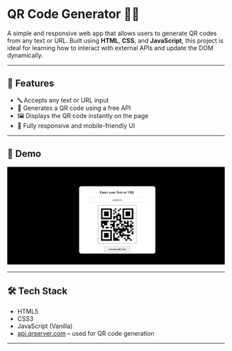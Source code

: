 # QR Code Generator 🧾🔳

A simple and responsive web app that allows users to generate QR codes from any text or URL. Built using **HTML**, **CSS**, and **JavaScript**, this project is ideal for learning how to interact with external APIs and update the DOM dynamically.

---

## 🚀 Features

- 🔤 Accepts any text or URL input
- 🔳 Generates a QR code using a free API
- 🖼️ Displays the QR code instantly on the page
- 📱 Fully responsive and mobile-friendly UI

---

## 📸 Demo

![QR Code Generator Screenshot](screenshot.png)

---

## 🛠️ Tech Stack

- HTML5
- CSS3
- JavaScript (Vanilla)
- [api.qrserver.com](https://goqr.me/api/) – used for QR code generation

---


